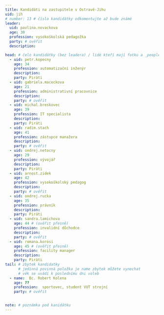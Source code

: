 ```yaml
---
title: Kandidáti na zastupitele v Ostravě-Jihu
uid: jih
# number: 13 # číslo kandidátky odkomentujte až bude známé
leader:
  uid: pavlina.novackova
  age: 30
  profession: vysokoškolská pedagožka
  party: # ověřit
  description: 

head: # čelo kandidátky (bez leadera) / lidé kteří mají fotku a _people/jmeno.md
  - uid: petr.kopecny
    age: 34  
    profession: automatizační inženýr
    description: 
    party: Piráti
  - uid: gabriela.maceckova
    age: 21
    profession: administrativní pracovnice
    description: 
    party: # ověřit
  - uid: michal.breskovec
    age: 39
    profession: IT specialista
    description: 
    party: Piráti
  - uid: radim.stach
    age: 41
    profession: zástupce manažera
    description: 
    party: # ověřit
  - uid: ondrej.netocny
    age: 29
    profession: vývojář
    description: 
    party: Piráti
  - uid: arnost.zidek
    age: 42
    profession: vysokoškolský pedagog
    description: 
    party: # ověřit
  - uid: ondrej.rucka
    age: 35
    profession: právník
    description: 
    party: Piráti
  - uid: sandra.lamichova
    age: 44 # (ověřit přesně)
    profession: invalidní důchodce
    description: 
    party: # ověřit
  - uid: romana.korosi
    age: 45 # (ověřit přesně)
    profession: facility manager
    description: 
    party: Piráti
tail: # zbytek kandidatky
      # jedinná povinná položka je name zbytek můžete vynechat
      # věk se uvádí k poslednímu dni voleb
  - name:  Bc. Robert Kolena
    age: ??
    profession:  sportovec, student VUT strojní
    party: # ověřit
 

note: # poznámka pod kanidátku
---
```

